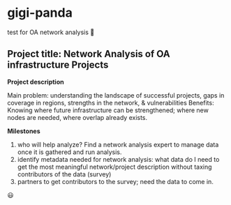 # gigi-panda
test for OA network analysis
:panda_face:

## Project title: Network Analysis of OA infrastructure Projects

**Project description**

Main problem: understanding the landscape of successful projects, gaps in coverage in regions, strengths in the network, & vulnerabilities
Benefits: Knowing where future infrastructure can be strengthened; where new nodes are needed, where overlap already exists.


**Milestones**
1. who will help analyze? Find a network analysis expert to manage data once it is gathered and run analysis.
2. identify metadata needed for network analysis: what data do I need to get the most meaningful network/project description without taxing contributors of the data (survey)
3. partners to get contributors to the survey; need the data to come in.

:smiley:
